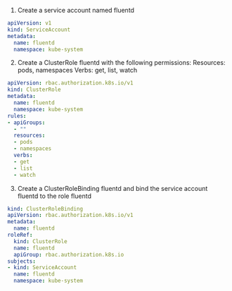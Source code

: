 
1. Create a service account named fluentd
```yaml
apiVersion: v1
kind: ServiceAccount
metadata:
  name: fluentd
  namespace: kube-system
```

2. Create a ClusterRole fluentd with the following permissions:
Resources: pods, namespaces
Verbs: get, list, watch
```yaml
apiVersion: rbac.authorization.k8s.io/v1
kind: ClusterRole
metadata:
  name: fluentd
  namespace: kube-system
rules:
- apiGroups:
  - ""
  resources:
  - pods
  - namespaces
  verbs:
  - get
  - list
  - watch
```

3. Create a ClusterRoleBinding fluentd and bind the service account fluentd to the role fluentd
```yaml
kind: ClusterRoleBinding
apiVersion: rbac.authorization.k8s.io/v1
metadata:
  name: fluentd
roleRef:
  kind: ClusterRole
  name: fluentd
  apiGroup: rbac.authorization.k8s.io
subjects:
- kind: ServiceAccount
  name: fluentd
  namespace: kube-system
 ```
